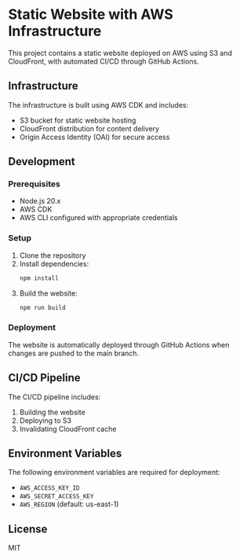 # Static Website with AWS Infrastructure

This project contains a static website deployed on AWS using S3 and CloudFront, with automated CI/CD through GitHub Actions.

## Infrastructure

The infrastructure is built using AWS CDK and includes:
- S3 bucket for static website hosting
- CloudFront distribution for content delivery
- Origin Access Identity (OAI) for secure access

## Development

### Prerequisites
- Node.js 20.x
- AWS CDK
- AWS CLI configured with appropriate credentials

### Setup
1. Clone the repository
2. Install dependencies:
   ```bash
   npm install
   ```
3. Build the website:
   ```bash
   npm run build
   ```

### Deployment
The website is automatically deployed through GitHub Actions when changes are pushed to the main branch.

## CI/CD Pipeline

The CI/CD pipeline includes:
1. Building the website
2. Deploying to S3
3. Invalidating CloudFront cache

## Environment Variables

The following environment variables are required for deployment:
- `AWS_ACCESS_KEY_ID`
- `AWS_SECRET_ACCESS_KEY`
- `AWS_REGION` (default: us-east-1)

## License

MIT 